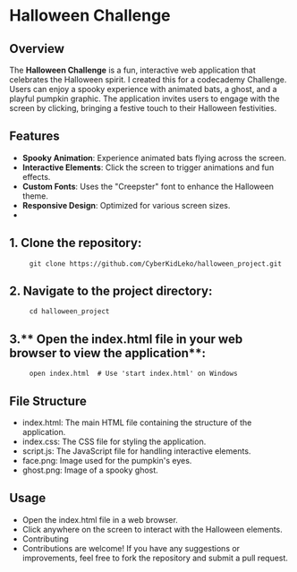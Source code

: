 # Halloween Challenge

## Overview

The **Halloween Challenge** is a fun, interactive web application that celebrates the Halloween spirit. I created this for a codecademy Challenge. Users can enjoy a spooky experience with animated bats, a ghost, and a playful pumpkin graphic. The application invites users to engage with the screen by clicking, bringing a festive touch to their Halloween festivities.

## Features

- **Spooky Animation**: Experience animated bats flying across the screen.
- **Interactive Elements**: Click the screen to trigger animations and fun effects.
- **Custom Fonts**: Uses the "Creepster" font to enhance the Halloween theme.
- **Responsive Design**: Optimized for various screen sizes.
- 
## 1. **Clone the repository**:

         git clone https://github.com/CyberKidLeko/halloween_project.git

## 2. **Navigate to the project directory**:

         cd halloween_project

## 3.** Open the index.html file in your web browser to view the application**:

         open index.html  # Use 'start index.html' on Windows

## File Structure
- index.html: The main HTML file containing the structure of the application.
- index.css: The CSS file for styling the application.
- script.js: The JavaScript file for handling interactive elements.
- face.png: Image used for the pumpkin's eyes.
- ghost.png: Image of a spooky ghost.

## Usage
- Open the index.html file in a web browser.
- Click anywhere on the screen to interact with the Halloween elements.
- Contributing
- Contributions are welcome! If you have any suggestions or improvements, feel free to fork the repository and submit a pull request.

